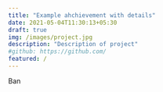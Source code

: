 ```yaml
---
title: "Example ahchievement with details"
date: 2021-05-04T11:30:13+05:30
draft: true
img: /images/project.jpg
description: "Description of project"
#github: https://github.com/
featured: /
---
```

Ban